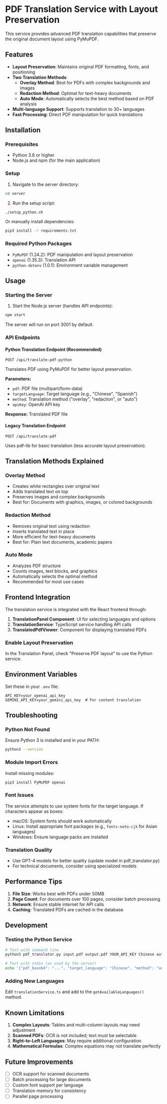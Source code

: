 # PDF Translation Service with Layout Preservation

This service provides advanced PDF translation capabilities that preserve the original document layout using PyMuPDF.

## Features

- **Layout Preservation**: Maintains original PDF formatting, fonts, and positioning
- **Two Translation Methods**:
  - **Overlay Method**: Best for PDFs with complex backgrounds and images
  - **Redaction Method**: Optimal for text-heavy documents
  - **Auto Mode**: Automatically selects the best method based on PDF analysis
- **Multi-language Support**: Supports translation to 30+ languages
- **Fast Processing**: Direct PDF manipulation for quick translations

## Installation

### Prerequisites

- Python 3.8 or higher
- Node.js and npm (for the main application)

### Setup

1. Navigate to the server directory:
```bash
cd server
```

2. Run the setup script:
```bash
./setup_python.sh
```

Or manually install dependencies:
```bash
pip3 install -r requirements.txt
```

### Required Python Packages

- `PyMuPDF` (1.24.2): PDF manipulation and layout preservation
- `openai` (1.35.3): Translation API
- `python-dotenv` (1.0.1): Environment variable management

## Usage

### Starting the Server

1. Start the Node.js server (handles API endpoints):
```bash
npm start
```

The server will run on port 3001 by default.

### API Endpoints

#### Python Translation Endpoint (Recommended)
`POST /api/translate-pdf-python`

Translates PDF using PyMuPDF for better layout preservation.

**Parameters:**
- `pdf`: PDF file (multipart/form-data)
- `targetLanguage`: Target language (e.g., "Chinese", "Spanish")
- `method`: Translation method ("overlay", "redaction", or "auto")
- `apiKey`: OpenAI API key

**Response:** Translated PDF file

#### Legacy Translation Endpoint
`POST /api/translate-pdf`

Uses pdf-lib for basic translation (less accurate layout preservation).

## Translation Methods Explained

### Overlay Method
- Creates white rectangles over original text
- Adds translated text on top
- Preserves images and complex backgrounds
- Best for: Documents with graphics, images, or colored backgrounds

### Redaction Method
- Removes original text using redaction
- Inserts translated text in place
- More efficient for text-heavy documents
- Best for: Plain text documents, academic papers

### Auto Mode
- Analyzes PDF structure
- Counts images, text blocks, and graphics
- Automatically selects the optimal method
- Recommended for most use cases

## Frontend Integration

The translation service is integrated with the React frontend through:

1. **TranslationPanel Component**: UI for selecting languages and options
2. **TranslationService**: TypeScript service handling API calls
3. **TranslatedPdfViewer**: Component for displaying translated PDFs

### Enable Layout Preservation

In the Translation Panel, check "Preserve PDF layout" to use the Python service.

## Environment Variables

Set these in your `.env` file:

```
API_KEY=your_openai_api_key
GEMINI_API_KEY=your_gemini_api_key  # For content translation
```

## Troubleshooting

### Python Not Found
Ensure Python 3 is installed and in your PATH:
```bash
python3 --version
```

### Module Import Errors
Install missing modules:
```bash
pip3 install PyMuPDF openai
```

### Font Issues
The service attempts to use system fonts for the target language. If characters appear as boxes:
- macOS: System fonts should work automatically
- Linux: Install appropriate font packages (e.g., `fonts-noto-cjk` for Asian languages)
- Windows: Ensure language packs are installed

### Translation Quality
- Use GPT-4 models for better quality (update model in pdf_translator.py)
- For technical documents, consider using specialized models

## Performance Tips

1. **File Size**: Works best with PDFs under 50MB
2. **Page Count**: For documents over 100 pages, consider batch processing
3. **Network**: Ensure stable internet for API calls
4. **Caching**: Translated PDFs are cached in the database

## Development

### Testing the Python Service

```bash
# Test with command line
python3 pdf_translator.py input.pdf output.pdf YOUR_API_KEY Chinese auto

# Test with stdin (as used by the server)
echo '{"pdf_base64": "...", "target_language": "Chinese", "method": "auto", "api_key": "..."}' | python3 pdf_translator.py -
```

### Adding New Languages

Edit `translationService.ts` and add to the `getAvailableLanguages()` method.

## Known Limitations

1. **Complex Layouts**: Tables and multi-column layouts may need adjustment
2. **Scanned PDFs**: OCR is not included; text must be selectable
3. **Right-to-Left Languages**: May require additional configuration
4. **Mathematical Formulas**: Complex equations may not translate perfectly

## Future Improvements

- [ ] OCR support for scanned documents
- [ ] Batch processing for large documents
- [ ] Custom font support per language
- [ ] Translation memory for consistency
- [ ] Parallel page processing